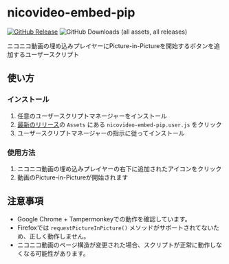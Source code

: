 # nicovideo-embed-pip

[![GitHub Release](https://img.shields.io/github/v/release/koto28/nicovideo-embed-pip)](https://github.com/KOTO28/nicovideo-embed-pip/releases/latest)
![GitHub Downloads (all assets, all releases)](https://img.shields.io/github/downloads/koto28/nicovideo-embed-pip/total)

ニコニコ動画の埋め込みプレイヤーにPicture-in-Pictureを開始するボタンを追加するユーザースクリプト

## 使い方

### インストール

1. 任意のユーザースクリプトマネージャーをインストール
2. [最新のリリース](https://github.com/KOTO28/nicovideo-embed-pip/releases/latest)の `Assets` にある `nicovideo-embed-pip.user.js` をクリック
3. ユーザースクリプトマネージャーの指示に従ってインストール

### 使用方法

1. ニコニコ動画の埋め込みプレイヤーの右下に追加されたアイコンをクリック
2. 動画のPicture-in-Pictureが開始されます

## 注意事項

- Google Chrome + Tampermonkeyでの動作を確認しています。
- Firefoxでは `requestPictureInPicture()` メソッドがサポートされてないため、正しく動作しません。
- ニコニコ動画のページ構造が変更された場合、スクリプトが正常に動作しなくなる可能性があります。

